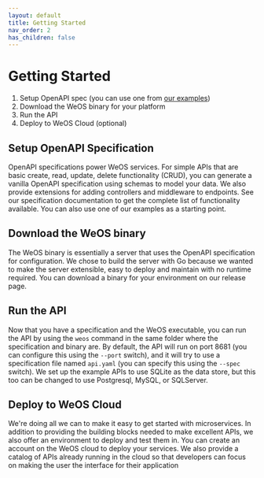 ```yaml
---
layout: default
title: Getting Started
nav_order: 2
has_children: false
---
```

# Getting Started

1. Setup OpenAPI spec (you can use one from [our examples](https://wepala.github.io/weos-service/examples))
2. Download the WeOS binary for your platform
3. Run the API
4. Deploy to WeOS Cloud (optional)

## Setup OpenAPI Specification
OpenAPI specifications power WeOS services. For simple APIs that are basic create, read, update, delete functionality
(CRUD), you can generate a vanilla OpenAPI specification using schemas to model your data. We also provide extensions
for adding controllers and middleware to endpoints. See our specification documentation to get the complete list of
functionality available. You can also use one of our examples as a starting point.

## Download the WeOS binary
The WeOS binary is essentially a server that uses the OpenAPI specification for configuration. We chose to build the
server with Go because we wanted to make the server extensible, easy to deploy and maintain with no runtime required.
You can download a binary for your environment on our release page.

## Run the API
Now that you have a specification and the WeOS executable, you can run the API by using the `weos` command in the same
folder where the specification and binary are. By default, the API will run on port 8681 (you can configure this using
the `--port` switch), and it will try to use a specification file named `api.yaml` (you can specify this using the
`--spec` switch). We set up the example APIs to use SQLite as the data store, but this too can be changed to use
Postgresql, MySQL, or SQLServer.

## Deploy to WeOS Cloud
We're doing all we can to make it easy to get started with microservices. In addition to providing the building blocks
needed to make excellent APIs, we also offer an environment to deploy and test them in. You can create an account on the
WeOS cloud to deploy your services. We also provide a catalog of APIs already running in the cloud so that developers
can focus on making the user the interface for their application